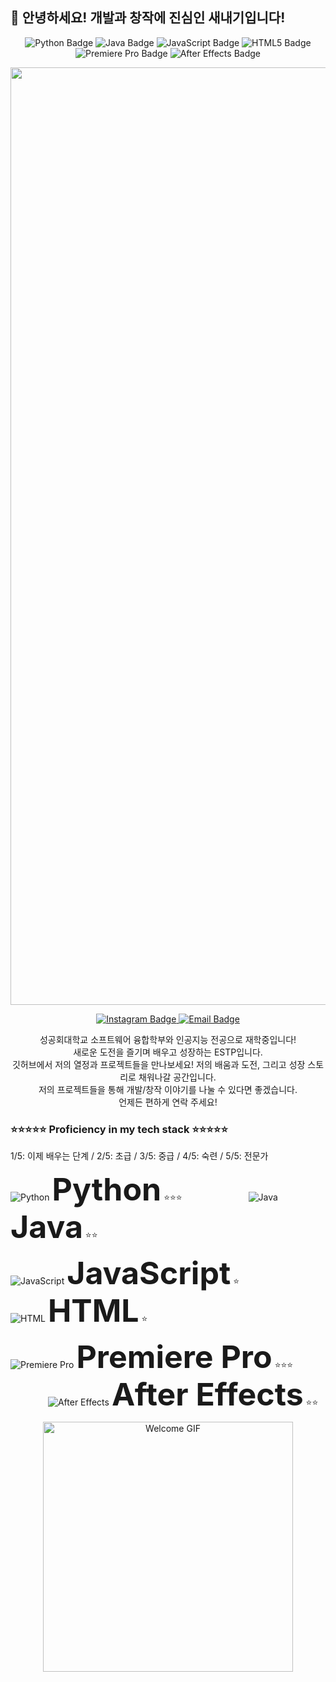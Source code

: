 ## 👋 안녕하세요! 개발과 창작에 진심인 새내기입니다!


<p align="center">
  <img src="https://img.shields.io/badge/Python-3776AB?style=for-the-badge&logo=python&logoColor=white" alt="Python Badge" />
  <img src="https://img.shields.io/badge/Java-007396?style=for-the-badge&logo=java&logoColor=white" alt="Java Badge" />
  <img src="https://img.shields.io/badge/JavaScript-F7DF1E?style=for-the-badge&logo=javascript&logoColor=black" alt="JavaScript Badge" />
  <img src="https://img.shields.io/badge/HTML5-E34F26?style=for-the-badge&logo=html5&logoColor=white" alt="HTML5 Badge" />
  <img src="https://img.shields.io/badge/Premiere_Pro-9999FF?style=for-the-badge&logo=adobe-premiere-pro&logoColor=white" alt="Premiere Pro Badge" />
  <img src="https://img.shields.io/badge/After_Effects-9999FF?style=for-the-badge&logo=adobe-after-effects&logoColor=white" alt="After Effects Badge" />
</p>


<p align="center">
  <img src="https://github.com/user-attachments/assets/66004437-35bf-4911-ab72-4ab9f801eec0" alt="내 프로필 대표 사진" width="1500"/>
</p>


<p align="center">
  <a href="https://www.instagram.com/h.woo__03/" target="_blank">
    <img src="https://img.shields.io/badge/Instagram-E4405F?style=for-the-badge&logo=instagram&logoColor=white" alt="Instagram Badge" />
  </a>
  <a href="hwc0314@gmail.com">
    <img src="https://img.shields.io/badge/Email-0078D4?style=for-the-badge&logo=mail&logoColor=white" alt="Email Badge" />
  </a>
</p>

<p align="center">
성공회대학교 소프트웨어 융합학부와 인공지능 전공으로 재학중입니다!<br>
새로운 도전을 즐기며 배우고 성장하는 ESTP입니다.<br>
깃허브에서 저의 열정과 프로젝트들을 만나보세요!
저의 배움과 도전, 그리고 성장 스토리로 채워나갈 공간입니다.<br>
저의 프로젝트들을 통해 개발/창작 이야기를 나눌 수 있다면 좋겠습니다.<br>
언제든 편하게 연락 주세요!<br>
</p>


### ⭐⭐⭐⭐⭐ Proficiency in my tech stack ⭐⭐⭐⭐⭐

<p align="left">
  1/5: 이제 배우는 단계 / 2/5: 초급 / 3/5: 중급 / 4/5: 숙련 / 5/5: 전문가
</p>

<p align="left">
  <img src="https://skillicons.dev/icons?i=py" alt="Python" /> <span style="font-size:50px; font-weight: bold;">Python</span> ⭐⭐⭐
  &emsp;&emsp;&emsp;&emsp;&emsp;&emsp;&emsp;
  <img src="https://skillicons.dev/icons?i=java" alt="Java" /> <span style="font-size:50px; font-weight: bold;">Java</span> ⭐⭐
</p>

<p align="left">
  <img src="https://skillicons.dev/icons?i=js" alt="JavaScript" /> <span style="font-size:50px; font-weight: bold;">JavaScript</span> ⭐
  &emsp;&emsp;&emsp;&emsp;&emsp;&emsp;&emsp;&emsp;
  <img src="https://skillicons.dev/icons?i=html" alt="HTML" /> <span style="font-size:50px; font-weight: bold;">HTML</span> ⭐
</p>

<p align="left">
  <img src="https://skillicons.dev/icons?i=premiere" alt="Premiere Pro" /> <span style="font-size:50px; font-weight: bold;">Premiere Pro</span> ⭐⭐⭐
  &emsp;&emsp;&emsp;&emsp;
  <img src="https://skillicons.dev/icons?i=aftereffects" alt="After Effects" /> <span style="font-size:50px; font-weight: bold;">After Effects</span> ⭐⭐
</p>


<p align="center">
  <img src="https://github.com/user-attachments/assets/994341a5-b809-40fe-8569-3175408d255a" alt="Welcome GIF" width="400"/>
</p>
